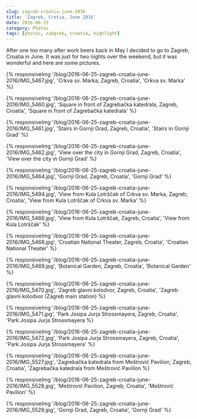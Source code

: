 ```yaml
---
slug: zagreb-croatia-june-2016
title: 'Zagreb, Crotia, June 2016'
date: 2016-06-25
category: Photos
tags: [photos, zabgreb, croatia, highlight]
---
```


After one too many after work beers back in May I decided to go to Zagreb, Croatia in June. It was just for two nights over the weekend, but it was wonderful and here are some pictures.

{% responsiveImg '/blog/2016-06-25-zagreb-croatia-june-2016/IMG_5467.jpg', 'Crkva sv. Marka, Zagreb, Croatia', 'Crkva sv. Marka' %}

{% responsiveImg '/blog/2016-06-25-zagreb-croatia-june-2016/IMG_5460.jpg', 'Square in front of Zagrebačka katedrala, Zagreb, Croatia', 'Square in front of Zagrebačka katedrala' %}

{% responsiveImg '/blog/2016-06-25-zagreb-croatia-june-2016/IMG_5461.jpg', 'Stairs in Gornji Grad, Zagreb, Croatia', 'Stairs in Gornji Grad' %}

{% responsiveImg '/blog/2016-06-25-zagreb-croatia-june-2016/IMG_5462.jpg', 'View over the city in Gornji Grad, Zagreb, Croatia', 'View over the city in Gornji Grad' %}

{% responsiveImg '/blog/2016-06-25-zagreb-croatia-june-2016/IMG_5464.jpg', 'Gornji Grad, Zagreb, Croatia', 'Gornji Grad' %}

{% responsiveImg '/blog/2016-06-25-zagreb-croatia-june-2016/IMG_5494.jpg', 'View from Kula Lotrščak of Crkva sv. Marka, Zagreb, Croatia', 'View from Kula Lotrščak of Crkva sv. Marka' %}

{% responsiveImg '/blog/2016-06-25-zagreb-croatia-june-2016/IMG_5466.jpg', 'View from Kula Lotrščak, Zagreb, Croatia', 'View from Kula Lotrščak' %}

{% responsiveImg '/blog/2016-06-25-zagreb-croatia-june-2016/IMG_5468.jpg', 'Croatian National Theater, Zagreb, Croatia', 'Croatian National Theater' %}

{% responsiveImg '/blog/2016-06-25-zagreb-croatia-june-2016/IMG_5469.jpg', 'Botanical Garden, Zagreb, Croatia', 'Botanical Garden' %}

{% responsiveImg '/blog/2016-06-25-zagreb-croatia-june-2016/IMG_5470.jpg', 'Zagreb glavni kolodvor, Zagreb, Croatia', 'Zagreb glavni kolodvor (Zagreb main station) %}

{% responsiveImg '/blog/2016-06-25-zagreb-croatia-june-2016/IMG_5471.jpg', 'Park Josipa Jurja Strossmayera, Zagreb, Croatia', 'Park Josipa Jurja Strossmayera %}

{% responsiveImg '/blog/2016-06-25-zagreb-croatia-june-2016/IMG_5472.jpg', 'Park Josipa Jurja Strossmayera, Zagreb, Croatia', 'Park Josipa Jurja Strossmayera' %}

{% responsiveImg '/blog/2016-06-25-zagreb-croatia-june-2016/IMG_5527.jpg', 'Zagrebačka katedrala from Meštrović Pavilion, Zagreb, Croatia', 'Zagrebačka katedrala from Meštrović Pavilion %}

{% responsiveImg '/blog/2016-06-25-zagreb-croatia-june-2016/IMG_5528.jpg', 'Meštrović Pavilion, Zagreb, Croatia', 'Meštrović Pavilion' %}

{% responsiveImg '/blog/2016-06-25-zagreb-croatia-june-2016/IMG_5529.jpg', 'Gornji Grad, Zagreb, Croatia', 'Gornji Grad' %}
